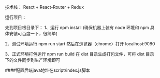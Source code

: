 技术栈：
React + React-Router + Redux

运行项目：

先到项目根目录下：
1、运行 npm install (确保机器上装有 node 环境和 npm 具体安装可百度一下，很简单)

2、测试环境运行 npm run start 然后在浏览器（chrome）打开 localhost:9080

3、正式环境打包运行 npm run build 在 dist 目录生成打包文件，可将 dist 目录下的文件同步到生产环境即可

####配置后端java地址在script/index.js脚本